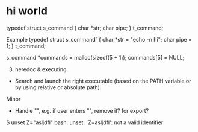 # hi world



typedef struct s_command
{
char \*str;
char pipe;
} t_command;

Example
typedef struct s_command`
{
char \*str = "echo -n hi";
char pipe = 1;
} t_command;

s_command \*commands = malloc(sizeof(5 + 1));
commands[5] = NULL;

3. heredoc & executing,

- Search and launch the right executable (based on the PATH variable or by using relative or absolute path)


Minor

- Handle "", e.g. if user enters "", remove it? for export?

$ unset Z="asljdfl"
bash: unset: `Z=asljdfl': not a valid identifier
